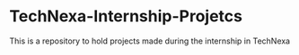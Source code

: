 # TechNexa-Internship-Projetcs
This is a repository to hold projects made during the internship in TechNexa
